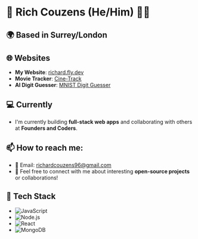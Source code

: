 # 👋 Rich Couzens (He/Him) 👨‍💻
## 🌍 Based in Surrey/London
## 🌐 Websites
- **My Website**: [richard.fly.dev](https://richard.fly.dev)
- **Movie Tracker**: [Cine-Track](https://cine-track.fly.dev/)
- **AI Digit Guesser**: [MNIST Digit Guesser](https://mnist-digit-guesser.fly.dev/)
## 💻 Currently
- I'm currently building **full-stack web apps** and collaborating with others at **Founders and Coders**.
## 📫 How to reach me:
- 📧 Email: [richardcouzens96@gmail.com](mailto:richardcouzens96@gmail.com)
- 💬 Feel free to connect with me about interesting **open-source projects** or collaborations!
## 🚀 Tech Stack
- ![JavaScript](https://img.shields.io/badge/JavaScript-F7DF1E?style=for-the-badge&logo=javascript&logoColor=black)
- ![Node.js](https://img.shields.io/badge/Node.js-43853D?style=for-the-badge&logo=node.js&logoColor=white)
- ![React](https://img.shields.io/badge/React-61DAFB?style=for-the-badge&logo=react&logoColor=black)
- ![MongoDB](https://img.shields.io/badge/MongoDB-47A248?style=for-the-badge&logo=mongodb&logoColor=white)

